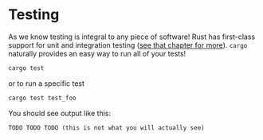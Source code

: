 # Testing

As we know testing is integral to any piece of software! Rust has first-class
support for unit and integration testing ([see that chapter for
more](https://rustbyexample.com/meta/test.html)). `cargo` naturally provides an
easy way to run all of your tests!

```sh
cargo test
```

or to run a specific test

```sh
cargo test test_foo
```

You should see output like this:

```
TODO TODO TODO (this is not what you will actually see)
```
